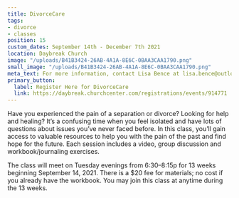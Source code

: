 ```yaml
---
title: DivorceCare
tags:
- divorce
- classes
position: 15
custom_dates: September 14th - December 7th 2021
location: Daybreak Church
image: "/uploads/B41B3424-26AB-4A1A-8E6C-0BAA3CAA1790.png"
small_image: "/uploads/B41B3424-26AB-4A1A-8E6C-0BAA3CAA1790.png"
meta_text: For more information, contact Lisa Bence at lisa.bence@outlook.com
primary_button:
  label: Register Here for DivorceCare
  link: https://daybreak.churchcenter.com/registrations/events/914771
---
```


Have you experienced the pain of a separation or divorce? Looking for help and healing? It’s a confusing time when you feel isolated and have lots of questions about issues you’ve never faced before. In this class, you’ll gain access to valuable resources to help you with the pain of the past and find hope for the future. Each session includes a video, group discussion and workbook/journaling exercises.

The class will meet on Tuesday evenings from 6:30–8:15p for 13 weeks beginning September 14, 2021. There is a $20 fee for materials; no cost if you already have the workbook. You may join this class at anytime during the 13 weeks.



